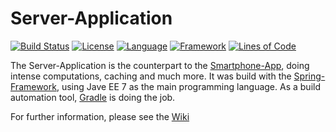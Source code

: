 Server-Application
==================
[![Build Status](https://snap-ci.com/HTWK-App/Server-Application/branch/master/build_image)](https://snap-ci.com/HTWK-App/Server-Application/branch/master)
[![License](https://img.shields.io/badge/license-GPLv3-blue.svg)](https://github.com/HTWK-App/Server-Application/blob/feature/spring-boot/LICENSE.md)
[![Language](https://img.shields.io/badge/language-Java%20EE%207-blue.svg)](https://en.wikipedia.org/wiki/Java_Platform,_Enterprise_Edition)
[![Framework](https://img.shields.io/badge/framework-SpringBoot%201.2.6-blue.svg)](https://spring.io/projects)
[![Lines of Code](https://img.shields.io/badge/loc-~TBA-lightgrey.svg)]()

The Server-Application is the counterpart to the [Smartphone-App](https://github.com/HTWK-App/Smartphone-App), doing intense computations, caching and much more. It was build with the [Spring-Framework](https://spring.io/), using Jave EE 7 as the main programming language. As a build automation tool, [Gradle](https://gradle.org/) is doing the job.

For further information, please see the [Wiki](https://github.com/HTWK-App/Server-Application/wiki/Home)
